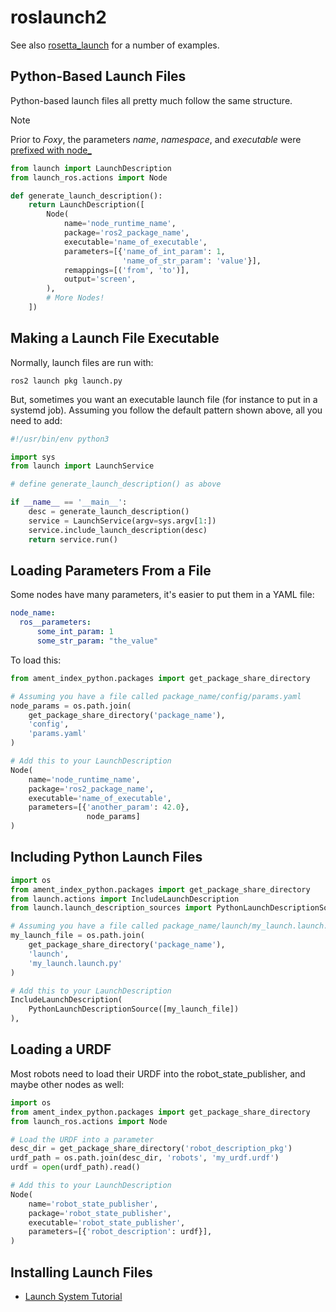 # roslaunch2

See also [rosetta_launch](https://github.com/MetroRobots/rosetta_launch) for a number of examples.

## Python-Based Launch Files

Python-based launch files all pretty much follow the same structure.

> [!NOTE]
> Prior to _Foxy_, the parameters _name_, _namespace_, and _executable_ were
> [prefixed with node\_](https://index.ros.org/doc/ros2/Releases/Release-Foxy-Fitzroy/#launch-ros)

```python
from launch import LaunchDescription
from launch_ros.actions import Node

def generate_launch_description():
    return LaunchDescription([
        Node(
            name='node_runtime_name',
            package='ros2_package_name',
            executable='name_of_executable',
            parameters=[{'name_of_int_param': 1,
                         'name_of_str_param': 'value'}],
            remappings=[('from', 'to')],
            output='screen',
        ),
        # More Nodes!
    ])
```

## Making a Launch File Executable

Normally, launch files are run with:

```
ros2 launch pkg launch.py
```

But, sometimes you want an executable launch file (for instance to
put in a systemd job). Assuming you follow the default pattern shown
above, all you need to add:

```python
#!/usr/bin/env python3

import sys
from launch import LaunchService

# define generate_launch_description() as above

if __name__ == '__main__':
    desc = generate_launch_description()
    service = LaunchService(argv=sys.argv[1:])
    service.include_launch_description(desc)
    return service.run()
```

## Loading Parameters From a File

Some nodes have many parameters, it's easier to put them in a YAML file:

```yaml
node_name:
  ros__parameters:
      some_int_param: 1
      some_str_param: "the_value"
```

To load this:

```python
from ament_index_python.packages import get_package_share_directory

# Assuming you have a file called package_name/config/params.yaml
node_params = os.path.join(
    get_package_share_directory('package_name'),
    'config',
    'params.yaml'
)

# Add this to your LaunchDescription
Node(
    name='node_runtime_name',
    package='ros2_package_name',
    executable='name_of_executable',
    parameters=[{'another_param': 42.0},
                 node_params]
)
```


## Including Python Launch Files

```python
import os
from ament_index_python.packages import get_package_share_directory
from launch.actions import IncludeLaunchDescription
from launch.launch_description_sources import PythonLaunchDescriptionSource

# Assuming you have a file called package_name/launch/my_launch.launch.py
my_launch_file = os.path.join(
    get_package_share_directory('package_name'),
    'launch',
    'my_launch.launch.py'
)

# Add this to your LaunchDescription
IncludeLaunchDescription(
    PythonLaunchDescriptionSource([my_launch_file])
),
```

## Loading a URDF

Most robots need to load their URDF into the robot_state_publisher,
and maybe other nodes as well:

```python
import os
from ament_index_python.packages import get_package_share_directory
from launch_ros.actions import Node

# Load the URDF into a parameter
desc_dir = get_package_share_directory('robot_description_pkg')
urdf_path = os.path.join(desc_dir, 'robots', 'my_urdf.urdf')
urdf = open(urdf_path).read()

# Add this to your LaunchDescription
Node(
    name='robot_state_publisher',
    package='robot_state_publisher',
    executable='robot_state_publisher',
    parameters=[{'robot_description': urdf}],
)
```

## Installing Launch Files

 * [Launch System Tutorial](https://docs.ros.org/en/rolling/Tutorials/Intermediate/Launch/Launch-system.html#creating-the-structure-to-hold-launch-files)
